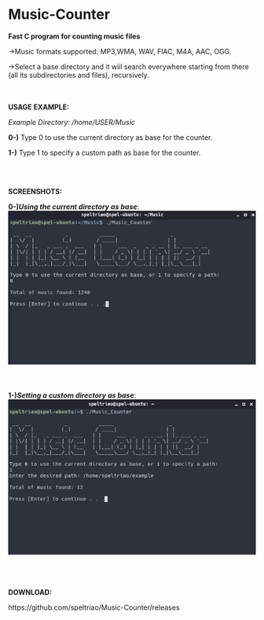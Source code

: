 # Music-Counter
<b>Fast C program for counting music files</b>

<p>->Music formats supported: MP3,WMA, WAV, FlAC, M4A, AAC, OGG.</p>
<p>->Select a base directory and it wiil search everywhere starting from there (all its subdirectories and files), recursively. </p>
<br><br>
<b>USAGE EXAMPLE:</b>
<p><i> Example Directory: /home/USER/Music </i></p>
<p><b>0-)</b> Type 0 to use the current directory as base for the counter.</p>
<p><b>1-)</b> Type 1 to specify a custom path as base for the counter.</p>
<br></br>

<b>SCREENSHOTS:</b> 

<b>0-)<i>Using the current directory as base</i></b>:
![ScreenShot](print0.png)
<br></br><br></br>
<b>1-)<i>Setting a custom directory as base</i></b>:
![ScreenShot](print1.png)
<br></br>

<br></br>
<b>DOWNLOAD:</b>
<p>https://github.com/speltriao/Music-Counter/releases</p>
